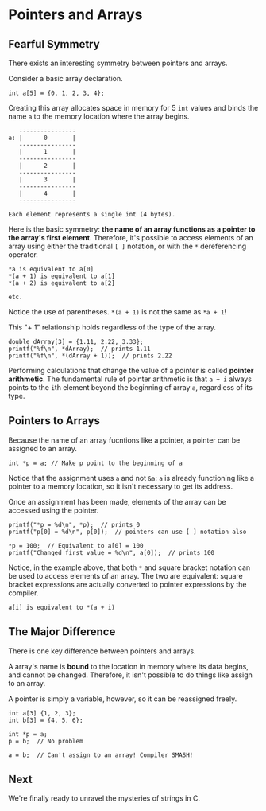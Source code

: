 # Pointers and Arrays

## Fearful Symmetry

There exists an interesting symmetry between pointers and arrays.

Consider a basic array declaration.

```
int a[5] = {0, 1, 2, 3, 4};
```

Creating this array allocates space in memory for 5 `int` values and binds the name `a` to the memory location where the array begins.

```
   ----------------
a: |      0       |
   ----------------
   |      1       |
   ----------------
   |      2       |
   ----------------
   |      3       |
   ----------------
   |      4       |
   ----------------

Each element represents a single int (4 bytes).
```

Here is the basic symmetry: **the name of an array functions as a pointer to the array's first element**. Therefore, it's possible to access elements of an array using either the traditional `[ ]` notation, or with the `*` dereferencing operator.

```
*a is equivalent to a[0]
*(a + 1) is equivalent to a[1]
*(a + 2) is equivalent to a[2]

etc.
```

Notice the use of parentheses. `*(a + 1)` is not the same as `*a + 1`!

This "+ 1" relationship holds regardless of the type of the array.

```
double dArray[3] = {1.11, 2.22, 3.33};
printf("%f\n", *dArray);  // prints 1.11
printf("%f\n", *(dArray + 1));  // prints 2.22
```

Performing calculations that change the value of a pointer is called **pointer arithmetic**. The fundamental rule of pointer arithmetic is that `a + i` always points to the `i`th element beyond the beginning of array `a`, regardless of its type.

## Pointers to Arrays 

Because the name of an array fucntions like a pointer, a pointer can be assigned to an array.

```
int *p = a; // Make p point to the beginning of a
```

Notice that the assignment uses `a` and not `&a`: `a` is already functioning like a pointer to a memory location, so it isn't necessary to get its address.

Once an assignment has been made, elements of the array can be accessed using the pointer.

```
printf("*p = %d\n", *p);  // prints 0
printf("p[0] = %d\n", p[0]);  // pointers can use [ ] notation also
    
*p = 100;  // Equivalent to a[0] = 100
printf("Changed first value = %d\n", a[0]);  // prints 100
```

Notice, in the example above, that both `*` and square bracket notation can be used to access elements of an array. The two are equivalent: square bracket expressions are actually converted to pointer expressions by the compiler.

```
a[i] is equivalent to *(a + i)
```

## The Major Difference

There is one key difference between pointers and arrays.

A array's name is **bound** to the location in memory where its data begins, and cannot be changed. Therefore, it isn't possible to do things like assign to an array.

A pointer is simply a variable, however, so it can be reassigned freely.

```
int a[3] {1, 2, 3};
int b[3] = {4, 5, 6};

int *p = a;
p = b;  // No problem

a = b;  // Can't assign to an array! Compiler SMASH!
```

## Next

We're finally ready to unravel the mysteries of strings in C.

